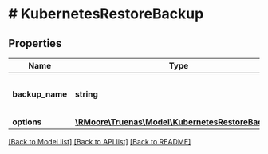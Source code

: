 # # KubernetesRestoreBackup

## Properties

Name | Type | Description | Notes
------------ | ------------- | ------------- | -------------
**backup_name** | **string** | Restore &#x60;backup_name&#x60; chart releases backup. | [optional]
**options** | [**\RMoore\Truenas\Model\KubernetesRestoreBackup1**](KubernetesRestoreBackup1.md) |  | [optional]

[[Back to Model list]](../../README.md#models) [[Back to API list]](../../README.md#endpoints) [[Back to README]](../../README.md)
